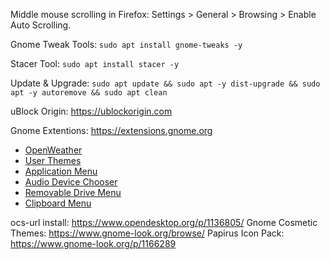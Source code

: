 Middle mouse scrolling in Firefox: Settings > General > Browsing > Enable Auto Scrolling.


Gnome Tweak Tools: `sudo apt install gnome-tweaks -y`

Stacer Tool: `sudo apt install stacer -y` 

Update & Upgrade: `sudo apt update && sudo apt -y dist-upgrade && sudo apt -y autoremove && sudo apt clean`   

uBlock Origin: https://ublockorigin.com

Gnome Extentions: https://extensions.gnome.org
  - [OpenWeather](https://extensions.gnome.org/extension/750/openweather/)
  - [User Themes](https://extensions.gnome.org/extension/19/user-themes/)
  - [Application Menu](https://extensions.gnome.org/extension/6/applications-menu/)
  - [Audio Device Chooser](https://extensions.gnome.org/extension/906/sound-output-device-chooser/)
  - [Removable Drive Menu](https://extensions.gnome.org/extension/7/removable-drive-menu/)
  - [Clipboard Menu](https://extensions.gnome.org/extension/779/clipboard-indicator/)

ocs-url install: https://www.opendesktop.org/p/1136805/
Gnome Cosmetic Themes: https://www.gnome-look.org/browse/
Papirus Icon Pack: https://www.gnome-look.org/p/1166289
